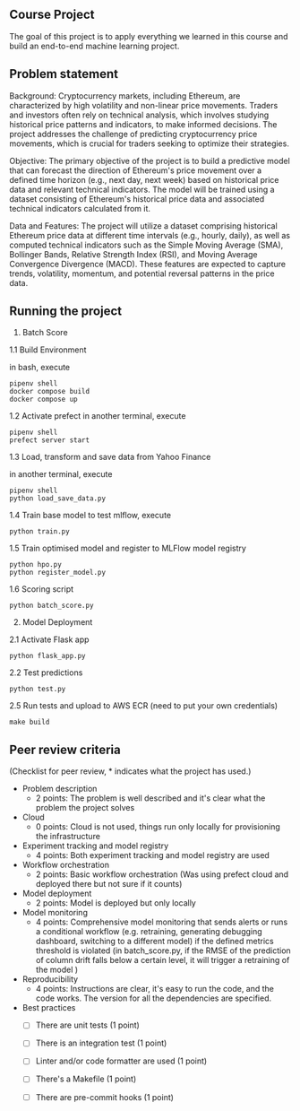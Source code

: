 ## Course Project

The goal of this project is to apply everything we learned
in this course and build an end-to-end machine learning project.

## Problem statement

Background:
Cryptocurrency markets, including Ethereum, are characterized by high volatility and non-linear price movements. Traders and investors often rely on technical analysis, which involves studying historical price patterns and indicators, to make informed decisions. The project addresses the challenge of predicting cryptocurrency price movements, which is crucial for traders seeking to optimize their strategies.

Objective:
The primary objective of the project is to build a predictive model that can forecast the direction of Ethereum's price movement over a defined time horizon (e.g., next day, next week) based on historical price data and relevant technical indicators. The model will be trained using a dataset consisting of Ethereum's historical price data and associated technical indicators calculated from it.

Data and Features:
The project will utilize a dataset comprising historical Ethereum price data at different time intervals (e.g., hourly, daily), as well as computed technical indicators such as the Simple Moving Average (SMA), Bollinger Bands, Relative Strength Index (RSI), and Moving Average Convergence Divergence (MACD). These features are expected to capture trends, volatility, momentum, and potential reversal patterns in the price data.

## Running the project


1. Batch Score

1.1 Build Environment

in bash, execute
```
pipenv shell
docker compose build
docker compose up
```

1.2 Activate prefect
in another terminal, execute
```
pipenv shell
prefect server start
```

1.3 Load, transform and save data from Yahoo Finance

in another terminal, execute
```
pipenv shell
python load_save_data.py
```

1.4 Train base model to test mlflow, execute
```
python train.py
```

1.5 Train optimised model and register to MLFlow model registry
```
python hpo.py
python register_model.py
```

1.6 Scoring script
```
python batch_score.py
```


2. Model Deployment

2.1 Activate Flask app
```
python flask_app.py
```

2.2 Test predictions
```
python test.py
```

2.5 Run tests and upload to AWS ECR (need to put your own credentials)

```
make build
```




## Peer review criteria

(Checklist for peer review, * indicates what the project has used.)

* Problem description
    * 2 points: The problem is well described and it's clear what the problem the project solves
* Cloud
    * 0 points: Cloud is not used, things run only locally
for provisioning the infrastructure
* Experiment tracking and model registry
    * 4 points: Both experiment tracking and model registry are used
* Workflow orchestration
    * 2 points: Basic workflow orchestration
    (Was using prefect cloud and deployed there but not sure if it counts)
* Model deployment
    * 2 points: Model is deployed but only locally
* Model monitoring
    * 4 points: Comprehensive model monitoring that sends alerts or runs a conditional workflow (e.g. retraining, generating debugging dashboard, switching to a different model) if the defined metrics threshold is violated
    (in batch_score.py, if the RMSE of the prediction of column drift falls below a certain level, it will trigger a retraining of the model )
* Reproducibility
    * 4 points: Instructions are clear, it's easy to run the code, and the code works. The version for all the dependencies are specified.
* Best practices
    * [ ] There are unit tests (1 point)
    * [ ] There is an integration test (1 point)
    * [ ] Linter and/or code formatter are used (1 point)
    * [ ] There's a Makefile (1 point)
    * [ ] There are pre-commit hooks (1 point)



